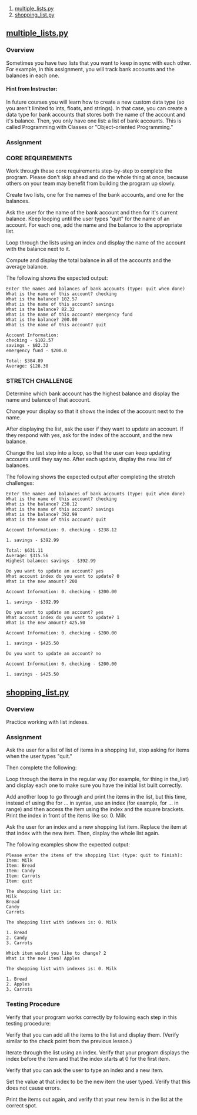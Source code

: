 1. [multiple_lists.py](./multiple_lists.py)
2. [shopping_list.py](./shopping_list.py)

## [multiple_lists.py](./multiple_lists.py)

### Overview

Sometimes you have two lists that you want to keep in sync with each other. For example, in this assignment, you will track bank accounts and the balances in each one.

#### Hint from Instructor:

In future courses you will learn how to create a new custom data type (so you aren't limited to ints, floats, and strings). In that case, you can create a data type for bank accounts that stores both the name of the account and it's balance. Then, you only have one list: a list of bank accounts. This is called Programming with Classes or "Object-oriented Programming."

### Assignment

### CORE REQUIREMENTS

Work through these core requirements step-by-step to complete the program. Please don't skip ahead and do the whole thing at once, because others on your team may benefit from building the program up slowly.

Create two lists, one for the names of the bank accounts, and one for the balances.

Ask the user for the name of the bank account and then for it's current balance. Keep looping until the user types "quit" for the name of an account. For each one, add the name and the balance to the appropriate list.

Loop through the lists using an index and display the name of the account with the balance next to it.

Compute and display the total balance in all of the accounts and the average balance.

The following shows the expected output:

```
Enter the names and balances of bank accounts (type: quit when done)
What is the name of this account? checking
What is the balance? 102.57
What is the name of this account? savings
What is the balance? 82.32
What is the name of this account? emergency fund
What is the balance? 200.00
What is the name of this account? quit

Account Information:
checking - $102.57
savings - $82.32
emergency fund - $200.0

Total: $384.89
Average: $128.30
```

### STRETCH CHALLENGE

Determine which bank account has the highest balance and display the name and balance of that account.

Change your display so that it shows the index of the account next to the name.

After displaying the list, ask the user if they want to update an account. If they respond with yes, ask for the index of the account, and the new balance.

Change the last step into a loop, so that the user can keep updating accounts until they say no. After each update, display the new list of balances.

The following shows the expected output after completing the stretch challenges:

```
Enter the names and balances of bank accounts (type: quit when done)
What is the name of this account? checking
What is the balance? 238.12
What is the name of this account? savings
What is the balance? 392.99
What is the name of this account? quit

Account Information: 0. checking - $238.12

1. savings - $392.99

Total: $631.11
Average: $315.56
Highest balance: savings - $392.99

Do you want to update an account? yes
What account index do you want to update? 0
What is the new amount? 200

Account Information: 0. checking - $200.00

1. savings - $392.99

Do you want to update an account? yes
What account index do you want to update? 1
What is the new amount? 425.50

Account Information: 0. checking - $200.00

1. savings - $425.50

Do you want to update an account? no

Account Information: 0. checking - $200.00

1. savings - $425.50
```

## [shopping_list.py](./shopping_list.py)

### Overview

Practice working with list indexes.

### Assignment

Ask the user for a list of list of items in a shopping list, stop asking for items when the user types "quit."

Then complete the following:

Loop through the items in the regular way (for example, for thing in the_list) and display each one to make sure you have the initial list built correctly.

Add another loop to go through and print the items in the list, but this time, instead of using the for ... in syntax, use an index (for example, for ... in range) and then access the item using the index and the square brackets. Print the index in front of the items like so: 0. Milk

Ask the user for an index and a new shopping list item. Replace the item at that index with the new item. Then, display the whole list again.

The following examples show the expected output:

```
Please enter the items of the shopping list (type: quit to finish):
Item: Milk
Item: Bread
Item: Candy
Item: Carrots
Item: quit

The shopping list is:
Milk
Bread
Candy
Carrots

The shopping list with indexes is: 0. Milk

1. Bread
2. Candy
3. Carrots

Which item would you like to change? 2
What is the new item? Apples

The shopping list with indexes is: 0. Milk

1. Bread
2. Apples
3. Carrots
```

### Testing Procedure

Verify that your program works correctly by following each step in this testing procedure:

Verify that you can add all the items to the list and display them. (Verify similar to the check point from the previous lesson.)

Iterate through the list using an index. Verify that your program displays the index before the item and that the index starts at 0 for the first item.

Verify that you can ask the user to type an index and a new item.

Set the value at that index to be the new item the user typed. Verify that this does not cause errors.

Print the items out again, and verify that your new item is in the list at the correct spot.
